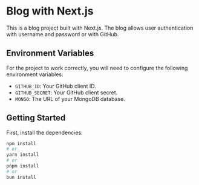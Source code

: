 # Blog with Next.js

This is a blog project built with Next.js. The blog allows user authentication with username and password or with GitHub.

## Environment Variables

For the project to work correctly, you will need to configure the following environment variables:

- `GITHUB_ID`: Your GitHub client ID.
- `GITHUB_SECRET`: Your GitHub client secret.
- `MONGO`: The URL of your MongoDB database.

## Getting Started

First, install the dependencies:

```bash
npm install
# or
yarn install
# or
pnpm install
# or
bun install
```

